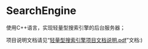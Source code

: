 # SearchEngine
使用C++语言，实现轻量型搜索引擎的后台服务器；

项目说明文档请见“[轻量型搜索引擎项目文档说明.pdf](https://github.com/tanfy/SearchEngine/blob/master/SearchEngine/Description%20of%20Mini%20SearchEngine%20Program.pdf)”文档:)

